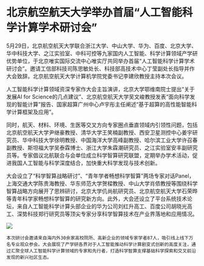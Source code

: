 # 北京航空航天大学举办首届“人工智能科学计算学术研讨会”

5月29日，北京航空航天大学联合浙江大学、中山大学、华为、百度、北京大学、华中科技大学、之江实验室、中科可控等九家国内人工智能、科学计算领域产学研优势单位，于北京唯实国际交流中心唯实厅共同举办首届“人工智能科学计算学术研讨会”。邀请工信部科技司陈思敏处长、科技部高技术中心丁莹副处长指导并作大会致辞。北京航空航天大学计算机学院党委书记李建欣教授主持本次会议。

人工智能科学计算领域资深专家作大会主旨演讲，北京大学鄂维南院士提出“关于发展AI for Science的几点建议”、北京航空航天大学吴文峻教授发表“面向科学发现的智能计算”报告、国家超算广州中心卢宇彤主任阐述“基于超算的高性能智能科学计算框架及应用”。

同时，航天、材料、环境、生医等交叉方向专家圈点垂直领域内引领性问题，包括北京航空航天大学尹继豪教授、清华大学王笑楠副教授、西安卫星测控中心姜宇研究员、华中科技大学徐明教授、中国海洋大学高峰副教授、哈尔滨工业大学许召春副教授、斯坦福大学吴泰霖博士、浙江大学朱霖潮研究员、之江实验室安丰副研究员等。专家倡议北航联合与会单位成立科学智算研究联盟，定期举办学术活动，促进我国人工智能与科学深度结合，加快重大科学发现与技术创新。

大会设立了“科学智算战略研讨”、“青年学者畅想科学智算”两场专家对话Panel，上海交通大学陈贵海教授、华东师范大学贺樑教授、中山大学肖侬教授等围绕科学智算战略方向展开了思辨研讨，北京大学仉尚航研究员、北京航空航天大学石荣晔等青年科学家畅想科学智算的研究新方向。此外，大会还设立了平台系统技术论坛，来自人工智能科学计算头部企业的华为公司刘红升高工、百度公司胡晓光高工、深势科技郑行研究员等顶尖专家分享科学智算技术在产业界落地和应用情况。


![](https://pic.imgdb.cn/item/65f1226a9f345e8d03c6c6e4.png)

```
本次研讨会邀请来自海内外30余家高校院所、高新企业的领域专家学者87人，吸引线上线下万名专业观众参会。大会展现了产学研各界对于人工智能推动科学计算剧变式创新的高度关注，通过汇聚全球人工智能科学计算领域的专家和先行者，打造科学智算支撑基础科学探索和交叉前沿发现的新兴社区生态。
```

